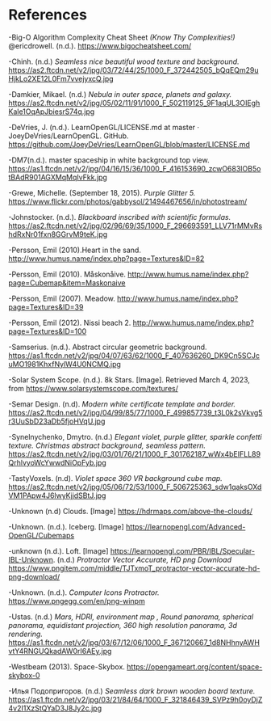 # References

-Big-O Algorithm Complexity Cheat Sheet *(Know Thy Complexities!)* @ericdrowell. (n.d.). https://www.bigocheatsheet.com/

-Chinh. (n.d.) *Seamless nice beautiful wood texture and background.* https://as2.ftcdn.net/v2/jpg/03/72/44/25/1000_F_372442505_bQqEQm29uHjkLo2XE12L0Fm7vvejyxcQ.jpg

-Damkier, Mikael. (n.d.) *Nebula in outer space, planets and galaxy.*  https://as2.ftcdn.net/v2/jpg/05/02/11/91/1000_F_502119125_9F1aqUL3OIEghKale1OqApJbiesrS74q.jpg

-DeVries, J. (n.d.). LearnOpenGL/LICENSE.md at master · JoeyDeVries/LearnOpenGL. GitHub. https://github.com/JoeyDeVries/LearnOpenGL/blob/master/LICENSE.md

-DM7(n.d.). master spaceship in white background top view. https://as1.ftcdn.net/v2/jpg/04/16/15/36/1000_F_416153690_zcwO683IOB5otBAdR901AGXMqMqIvFkk.jpg

-Grewe, Michelle. (September 18, 2015). *Purple Glitter 5.* https://www.flickr.com/photos/gabbysol/21494467656/in/photostream/

-Johnstocker. (n.d.). *Blackboard inscribed with scientific formulas.* https://as2.ftcdn.net/v2/jpg/02/96/69/35/1000_F_296693591_LLV71rMMvRshdRxNr01fxn8GGrvM9teK.jpg

-Persson, Emil (2010).Heart in the sand. http://www.humus.name/index.php?page=Textures&ID=82

-Persson, Emil (2010). Måskonåive. http://www.humus.name/index.php?page=Cubemap&item=Maskonaive

-Persson, Emil (2007). Meadow. http://www.humus.name/index.php?page=Textures&ID=39

-Persson, Emil (2012). Nissi beach 2. http://www.humus.name/index.php?page=Textures&ID=100

-Samserius. (n.d.). Abstract circular geometric background. https://as1.ftcdn.net/v2/jpg/04/07/63/62/1000_F_407636260_DK9Cn5SCJcuMO1981KhxfNylW4U0NCMQ.jpg

-Solar System Scope. (n.d.). 8k Stars. [Image]. Retrieved March 4, 2023, from https://www.solarsystemscope.com/textures/

-Semar Design. (n.d). *Modern white certificate template and border.* https://as2.ftcdn.net/v2/jpg/04/99/85/77/1000_F_499857739_t3L0k2sVkvg5r3UuSbD23aDb5fjoHVqU.jpg

-Synelnychenko, Dmytro. (n.d.) *Elegant violet, purple glitter, sparkle confetti texture. Christmas abstract background, seamless pattern.* https://as2.ftcdn.net/v2/jpg/03/01/76/21/1000_F_301762187_wWx4bEIFLL89QrhlvyoWcYwwdNiOpFyb.jpg

-TastyVoxels.  (n.d). *Violet space 360 VR background cube map.* https://as2.ftcdn.net/v2/jpg/05/06/72/53/1000_F_506725363_sdw1qaksOXdVM1PApw4J6lwyKjjdSBtJ.jpg


-Unknown (n.d) Clouds. [Image] https://hdrmaps.com/above-the-clouds/

-Unknown. (n.d.). Iceberg. [Image] https://learnopengl.com/Advanced-OpenGL/Cubemaps

-unknown (n.d.). Loft. [Image] https://learnopengl.com/PBR/IBL/Specular-IBL-Unknown. (n.d.) *Protractor Vector Accurate, HD png Download* https://www.pngitem.com/middle/TJTxmoT_protractor-vector-accurate-hd-png-download/

-Unknown. (n.d.). *Computer Icons Protractor.* https://www.pngegg.com/en/png-winpm

-Ustas. (n.d.) *Mars, HDRI, environment map , Round panorama, spherical panorama, equidistant projection, 360 high resolution panorama, 3d rendering.* https://as1.ftcdn.net/v2/jpg/03/67/12/06/1000_F_367120667_1d8NHhnyAWHvtY4RNGUQkadAW0rI6AEy.jpg

-Westbeam (2013). Space-Skybox. https://opengameart.org/content/space-skybox-0

-Илья Подопригоров. (n.d.) *Seamless dark brown wooden board texture.* https://as1.ftcdn.net/v2/jpg/03/21/84/64/1000_F_321846439_SVPz9h0oyDjZ4v2I1XzStQYaD3J8Jy2c.jpg
